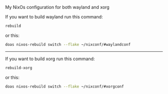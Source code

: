 My NixOs configuration for both wayland and xorg

If you want to build wayland run this command:

```bash
rebuild
```

or this:

```bash
doas nixos-rebuild switch --flake ~/nixconf/#waylandconf
```
------------------------------------------------------

If you want to build xorg run this command:

```bash
rebuild-xorg
```

or this:

```bash
doas nixos-rebuild switch --flake ~/nixconf/#xorgconf
```


